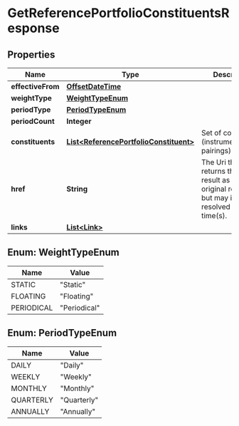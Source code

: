 
# GetReferencePortfolioConstituentsResponse

## Properties
Name | Type | Description | Notes
------------ | ------------- | ------------- | -------------
**effectiveFrom** | [**OffsetDateTime**](OffsetDateTime.md) |  | 
**weightType** | [**WeightTypeEnum**](#WeightTypeEnum) |  | 
**periodType** | [**PeriodTypeEnum**](#PeriodTypeEnum) |  |  [optional]
**periodCount** | **Integer** |  |  [optional]
**constituents** | [**List&lt;ReferencePortfolioConstituent&gt;**](ReferencePortfolioConstituent.md) | Set of constituents (instrument/weight pairings) | 
**href** | **String** | The Uri that returns the same result as the original request,  but may include resolved as at time(s). |  [optional]
**links** | [**List&lt;Link&gt;**](Link.md) |  |  [optional]


<a name="WeightTypeEnum"></a>
## Enum: WeightTypeEnum
Name | Value
---- | -----
STATIC | &quot;Static&quot;
FLOATING | &quot;Floating&quot;
PERIODICAL | &quot;Periodical&quot;


<a name="PeriodTypeEnum"></a>
## Enum: PeriodTypeEnum
Name | Value
---- | -----
DAILY | &quot;Daily&quot;
WEEKLY | &quot;Weekly&quot;
MONTHLY | &quot;Monthly&quot;
QUARTERLY | &quot;Quarterly&quot;
ANNUALLY | &quot;Annually&quot;



